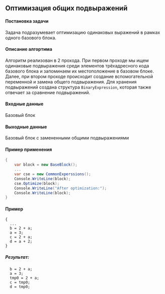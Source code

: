 ## Оптимизация общих подвыражений

#### Постановка задачи

Задача подразумевает оптимизацию одинаковых выражений в рамках одного базового блока.

#### Описание алгортима

Алгоритм реализован в 2 прохода. При первом проходе мы ищем одинаковые подвыражения среди элементов трёхадресного кода базового блока и запоминаем их местоположение в базовом блоке. Далее, при втором проходе происходит создание вспомогательной переменной и замена общего подвыражения.
Для хранения подвыражений создана структура `BinaryExpression`, которая также отвечает за сравнение подвыражений.

#### Входные данные

Базовый блок

#### Выходные данные

Базовый блок с замененными общими подвыражениями

#### Пример применения

```cs
{
	var block = new BaseBlock();
    ...
    var cse = new CommonExperssions();
    Console.WriteLine(block);
    cse.Optimize(block);
    Console.WriteLine("After optimization:");
    Console.WriteLine(block);
}
```


#### Пример

```
{
  ...
  b = 2 + a;
  a = 3;
  c = 2 + a;
  d = a + 2;
}
```

##### Результат:
```
  b = 2 + a;
  a = 3;
  tmp0 = 2 + a;
  c = tmp0;
  d = tmp0;
```















